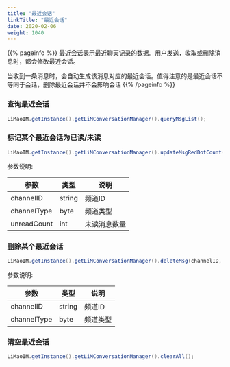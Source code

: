 ```yaml
---
title: "最近会话"
linkTitle: "最近会话"
date: 2020-02-06
weight: 1040
---
```


{{% pageinfo %}}
最近会话表示最近聊天记录的数据。用户发送，收取或删除消息时，都会修改最近会话。

当收到一条消息时，会自动生成该消息对应的最近会话。值得注意的是最近会话不等同于会话，删除最近会话并不会影响会话
{{% /pageinfo %}}

### 查询最近会话
```java
LiMaoIM.getInstance().getLiMConversationManager().queryMsgList();
```

### 标记某个最近会话为已读/未读
```java
LiMaoIM.getInstance().getLiMConversationManager().updateMsgRedDotCount(channelID, channelType, unreadCount);
```
参数说明:

参数 | 类型 | 说明
---|--- |---
channelID | string | 频道ID
channelType | byte | 频道类型
unreadCount | int | 未读消息数量


### 删除某个最近会话
```java
LiMaoIM.getInstance().getLiMConversationManager().deleteMsg(channelID, channelType);
```
参数说明:

参数 | 类型 | 说明
---|--- |---
channelID | string | 频道ID
channelType | byte | 频道类型

### 清空最近会话
```java
LiMaoIM.getInstance().getLiMConversationManager().clearAll();
```